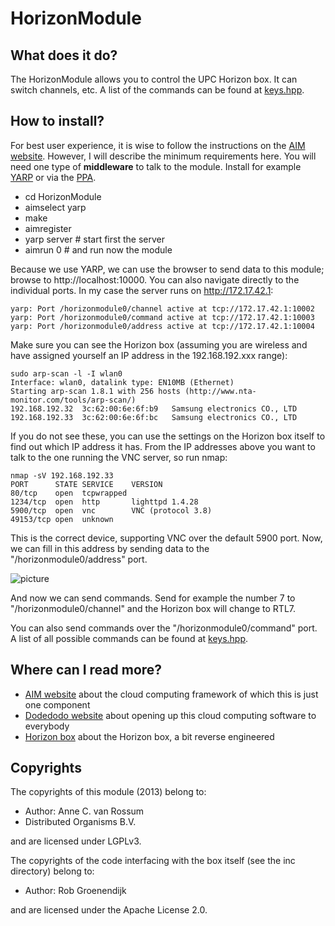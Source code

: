 <!-- Uses markdown syntax for neat display at github. This is the most important thing to your user. Be not afraid that
	you are too long-winded. If you tell someone what the Battacharyya distance is, they probably will appreciate
	that even if they already know. Be also clear about its complexity, say if it is exponential in time or the 
	number of pixels for example. 

	Tips on syntax:
	
	Use pictures:
	  ![picture](https://raw.github.com/git_username/git_repos/master/module_name/some_doc_folder/picture.jpg)

	Use math notation (http://stackoverflow.com/questions/11256433):
	- Experiment on http://latex.codecogs.com/gif.latex?c=\sqrt{E/m} to check your equation
	- Encode the math part c=\sqrt{E/m} on http://www.url-encode-decode.com/urlencode
	- And write it in markdown syntax as:
	   ![equation](http://latex.codecogs.com/gif.latex?c%3D%5Csqrt%7BE%2Fm%7D)
-->

# HorizonModule

## What does it do?

The HorizonModule allows you to control the UPC Horizon box. It can switch channels, etc. A list of the commands can be found at [keys.hpp](https://github.com/mrquincle/aim_modules/blob/master/HorizonModule/inc/keys.hpp).

## How to install?

For best user experience, it is wise to follow the instructions on the [AIM website](http://dobots.github.com/aim/). However, I will describe the minimum requirements here. You will need one type of **middleware** to talk to the module. Install for example [YARP](https://github.com/robotology/yarp) or via the [PPA](https://code.launchpad.net/~yarpers/yarp/github-import). 

* cd HorizonModule
* aimselect yarp
* make
* aimregister
* yarp server # start first the server
* aimrun 0 # and run now the module

Because we use YARP, we can use the browser to send data to this module; browse to http://localhost:10000. You can also navigate directly to the individual ports. In my case the server runs on http://172.17.42.1:

    yarp: Port /horizonmodule0/channel active at tcp://172.17.42.1:10002
    yarp: Port /horizonmodule0/command active at tcp://172.17.42.1:10003
    yarp: Port /horizonmodule0/address active at tcp://172.17.42.1:10004

Make sure you can see the Horizon box (assuming you are wireless and have assigned yourself an IP address in the 192.168.192.xxx range):

    sudo arp-scan -l -I wlan0
    Interface: wlan0, datalink type: EN10MB (Ethernet)
    Starting arp-scan 1.8.1 with 256 hosts (http://www.nta-monitor.com/tools/arp-scan/)
    192.168.192.32	3c:62:00:6e:6f:b9	Samsung electronics CO., LTD
    192.168.192.33	3c:62:00:6e:6f:bc	Samsung electronics CO., LTD

If you do not see these, you can use the settings on the Horizon box itself to find out which IP address it has. From the IP addresses above you want to talk to the one running the VNC server, so run nmap:

    nmap -sV 192.168.192.33
    PORT      STATE SERVICE    VERSION
    80/tcp    open  tcpwrapped
    1234/tcp  open  http       lighttpd 1.4.28
    5900/tcp  open  vnc        VNC (protocol 3.8)
    49153/tcp open  unknown

This is the correct device, supporting VNC over the default 5900 port. Now, we can fill in this address by sending data to the "/horizonmodule0/address" port.

![picture](https://raw.github.com/mrquincle/aim_modules/master/HorizonModule/doc/yarp_address.png)

And now we can send commands. Send for example the number 7 to "/horizonmodule0/channel" and the Horizon box will change to RTL7.

You can also send commands over the "/horizonmodule0/command" port. A list of all possible commands can be found at [keys.hpp](https://github.com/mrquincle/aim_modules/blob/master/HorizonModule/inc/keys.hpp).

## Where can I read more?

* [AIM website](http://dobots.github.com/aim/) about the cloud computing framework of which this is just one component
* [Dodedodo website](http://dodedodo.com) about opening up this cloud computing software to everybody
* [Horizon box](https://github.com/mrquincle/horizon) about the Horizon box, a bit reverse engineered

## Copyrights
The copyrights of this module (2013) belong to:

- Author: Anne C. van Rossum
- Distributed Organisms B.V.

and are licensed under LGPLv3.

The copyrights of the code interfacing with the box itself (see the inc directory) belong to:

- Author: Rob Groenendijk

and are licensed under the Apache License 2.0.
